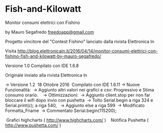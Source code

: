 # Fish-and-Kilowatt
Monitor consumi elettrici con Fishino

by Mauro Segafredo freedoapp@gmail.com

Progetto vincitore del "Contest Fishino" lanciato dalla rivista Elettronica In

Visita http://blog.elettronicain.it/2016/04/14/monitor-consumi-elettrici-con-fishino-fish-and-kilowatt-by-mauro-segafredo/



Versione 1.0 Compilato con IDE 1.6.8

Originale inviato alla rivista Elettronica In


-> Versione 1.2  18 Ottobre 2016  Compilato con IDE 1.6.11
  -> Nuove Funzionalità: 
  -> Aggiunto altri valori nei grafici e csv: Progressivo e Stima consumo orario.  
 
  -> Ottimizzazioni: 
  -> Aggiunto client.stop per non far bloccare il wifi dopo invio con pushetta 
  -> Tolto Serial.begin a riga 324 e Serial.print(c); a riga 540,  
  -> Aggiunto else a riga 599 
  -> Modificato Formatta_Fname 
  -> Commentato Serial.begin(115200);
  
  Grafici highcharts ( http://www.highcharts.com/ )   
  Notifica Pushetta ( http://www.pushetta.com/ ) 
